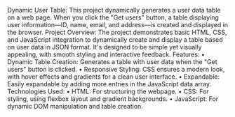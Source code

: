 Dynamic User Table:
This project dynamically generates a user data table on a web page. When you click the "Get users" button, a table displaying user information—ID, name, email, and address—is created and displayed in the browser.
Project Overview:
The project demonstrates basic HTML, CSS, and JavaScript integration to dynamically create and display a table based on user data in JSON format. It's designed to be simple yet visually appealing, with smooth styling and interactive feedback.
Features:
•	Dynamic Table Creation: Generates a table with user data when the "Get users" button is clicked.
•	Responsive Styling: CSS ensures a modern look, with hover effects and gradients for a clean user interface.
•	Expandable: Easily expandable by adding more entries in the JavaScript data array.
Technologies Used:
•	HTML: For structuring the webpage.
•	CSS: For styling, using flexbox layout and gradient backgrounds.
•	JavaScript: For dynamic DOM manipulation and table creation.
